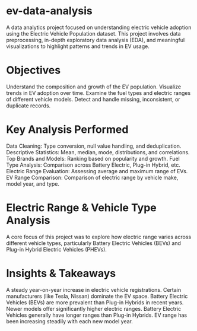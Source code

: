 # ev-data-analysis
A data analytics project focused on understanding electric vehicle adoption using the Electric Vehicle Population dataset. This project involves data preprocessing, in-depth exploratory data analysis (EDA), and meaningful visualizations to highlight patterns and trends in EV usage.
# Objectives
Understand the composition and growth of the EV population.
Visualize trends in EV adoption over time.
Examine the fuel types and electric ranges of different vehicle models.
Detect and handle missing, inconsistent, or duplicate records.
# Key Analysis Performed
Data Cleaning: Type conversion, null value handling, and deduplication.
Descriptive Statistics: Mean, median, mode, distributions, and correlations.
Top Brands and Models: Ranking based on popularity and growth.
Fuel Type Analysis: Comparison across Battery Electric, Plug-in Hybrid, etc.
Electric Range Evaluation: Assessing average and maximum range of EVs.
EV Range Comparison: Comparison of electric range by vehicle make, model year, and type.
#  Electric Range & Vehicle Type Analysis
A core focus of this project was to explore how electric range varies across different vehicle types, particularly Battery Electric Vehicles (BEVs) and Plug-in Hybrid Electric Vehicles (PHEVs).
# Insights & Takeaways
A steady year-on-year increase in electric vehicle registrations.
Certain manufacturers (like Tesla, Nissan) dominate the EV space.
Battery Electric Vehicles (BEVs) are more prevalent than Plug-in Hybrids in recent years.
Newer models offer significantly higher electric ranges.
Battery Electric Vehicles generally have longer ranges than Plug-in Hybrids.
EV range has been increasing steadily with each new model year.

